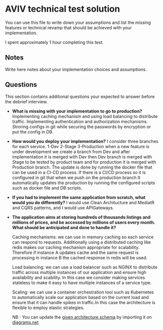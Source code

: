 # AVIV technical test solution

You can use this file to write down your assumptions and list the missing features or technical revamp that should
be achieved with your implementation.

I spent approximately 1 hour completing this test.

## Notes

Write here notes about your implementation choices and assumptions.

## Questions

This section contains additional questions your expected to answer before the debrief interview.

- **What is missing with your implementation to go to production?**
  Implementing caching mechanism and using load balancing to distribute traffic. 
  Implementing authentication and authorization mechanisms.
  Stroring configs in git while securing the passwords by encryption or put the config in DB.

- **How would you deploy your implementation?**
  I consider three branches for each service.
  1-Dev 2-Stage 3-Production
  when a new feature is under development we create a branch from Dev and after implementation 
  it is merged with Dev then Dev branch is merged with Stage to be tested by product team and for production 
  it is merged with Production branch. The update is done by running the docker file that can be used in a CI-CD process.
  If there is a CI/CD process so it is configured in git that when we push on the production branch 
  It automatically updates the production by running the configured scripts such as docker file and DB scripts.
  
- **If you had to implement the same application from scratch, what would you do differently?**
  I would use Clean Architucture and MediatR and CQRS patterns, and I would use APIGateways.
  
- **The application aims at storing hundreds of thousands listings and millions of prices, and be accessed by millions
  of users every month. What should be anticipated and done to handle it?**
  
  Caching mechanisms: we can use in memory caching so each service can respond to requests. Additionally using a distributed caching like redis makes our 
     caching mechanism appropriate for scalability. Therefore if instance A updates cache and the same request is processing in instance B the cached
     response in redis will be used.
  
  Load balancing: we can use a load balancer such as NGINX to distribute traffic across multiple instances of our application and ensure high availability and
     scability. In this case we consider making services stateless to make it easy to have multiple instances of a service type.
     
  Scaling: we can use a container orchestration tool such as Kubernetes to automatically scale our application based on the current load and ensure that 
      it can handle spikes in traffic.In this case the architecture is flexible to employ elastic strategies.
  
  NB : You can update the [given architecture schema](./schemas/Aviv_Technical_Test_Architecture.drawio) by importing it
  on [diagrams.net](https://app.diagrams.net/) 
